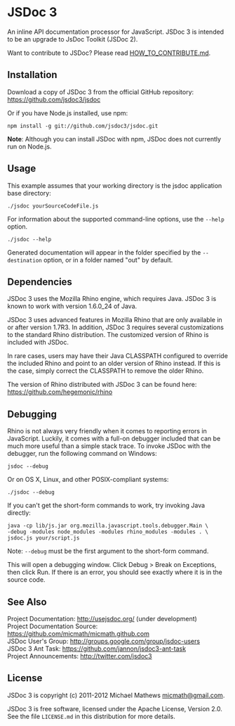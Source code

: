 JSDoc 3
=======

An inline API documentation processor for JavaScript. JSDoc 3 is intended to be
an upgrade to JsDoc Toolkit (JSDoc 2).

Want to contribute to JSDoc? Please read
[HOW_TO_CONTRIBUTE.md](./HOW_TO_CONTRIBUTE.md).


Installation
------------

Download a copy of JSDoc 3 from the official GitHub repository:
https://github.com/jsdoc3/jsdoc

Or if you have Node.js installed, use npm:

    npm install -g git://github.com/jsdoc3/jsdoc.git

**Note**: Although you can install JSDoc with npm, JSDoc does not currently run
on Node.js.


Usage
-----

This example assumes that your working directory is the jsdoc application base
directory:

    ./jsdoc yourSourceCodeFile.js

For information about the supported command-line options, use the `--help`
option.

    ./jsdoc --help

Generated documentation will appear in the folder specified by the
`--destination` option, or in a folder named "out" by default.


Dependencies
------------

JSDoc 3 uses the Mozilla Rhino engine, which requires Java. JSDoc 3 is known to
work with version 1.6.0_24 of Java.

JSDoc 3 uses advanced features in Mozilla Rhino that are only available in or
after version 1.7R3. In addition, JSDoc 3 requires several customizations to the
standard Rhino distribution. The customized version of Rhino is included with
JSDoc.

In rare cases, users may have their Java CLASSPATH configured to override the
included Rhino and point to an older version of Rhino instead. If this is the
case, simply correct the CLASSPATH to remove the older Rhino.

The version of Rhino distributed with JSDoc 3 can be found here:
https://github.com/hegemonic/rhino


Debugging
---------

Rhino is not always very friendly when it comes to reporting errors in
JavaScript. Luckily, it comes with a full-on debugger included that can be much
more useful than a simple stack trace. To invoke JSDoc with the debugger, run
the following command on Windows:

    jsdoc --debug

Or on OS X, Linux, and other POSIX-compliant systems:

    ./jsdoc --debug

If you can't get the short-form commands to work, try invoking Java directly:

    java -cp lib/js.jar org.mozilla.javascript.tools.debugger.Main \
    -debug -modules node_modules -modules rhino_modules -modules . \
    jsdoc.js your/script.js

Note: `--debug` must be the first argument to the short-form command.

This will open a debugging window. Click Debug > Break on Exceptions, then click
Run. If there is an error, you should see exactly where it is in the source
code.


See Also
--------

Project Documentation: <http://usejsdoc.org/> (under development)  
Project Documentation Source: <https://github.com/micmath/micmath.github.com>  
JSDoc User's Group: <http://groups.google.com/group/jsdoc-users>  
JSDoc 3 Ant Task: <https://github.com/jannon/jsdoc3-ant-task>  
Project Announcements: <http://twitter.com/jsdoc3>


License
-------

JSDoc 3 is copyright (c) 2011-2012 Michael Mathews <micmath@gmail.com>.

JSDoc 3 is free software, licensed under the Apache License, Version 2.0. See
the file `LICENSE.md` in this distribution for more details.
